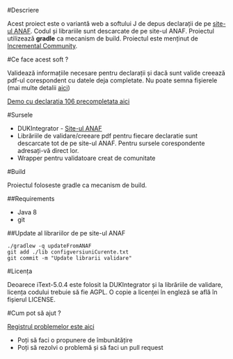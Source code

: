 #Descriere

Acest proiect este o variantă web a softului J de depus declarații de pe [site-ul ANAF](https://www.anaf.ro/anaf/internet/ANAF/servicii_online/declaratii_electronice/descarcare_declaratii). 
Codul și librariile sunt descarcate de pe site-ul ANAF. Proiectul utilizează **gradle** ca mecanism de build. 
Proiectul este menținut de [Incremental Community](http://incrementalcommunity.ro).

#Ce face acest soft ?

Validează informațiile necesare pentru declarații și dacă sunt valide creează pdf-ul corespondent cu datele deja completate. Nu poate semna fișierele (mai multe detalii [aici](http://maisimplu.gov.ro/2016/03/21/obtinereafolosirea-unei-semnaturi-digitale/))

[Demo cu declaratia 106 precompletata aici](https://damp-spire-89553.herokuapp.com/) 

#Sursele

* DUKIntegrator - [Site-ul ANAF](https://www.anaf.ro/anaf/internet/ANAF/servicii_online/declaratii_electronice/descarcare_declaratii)
* Librăriile de validare/creeare pdf pentru fiecare declaratie sunt descarcate tot de pe site-ul ANAF. Pentru sursele corespondente adresați-vă direct lor.
* Wrapper pentru validatoare creat de comunitate

#Build

Proiectul foloseste gradle ca mecanism de build. 

##Requirements

 * Java 8
 * git

##Update al librariilor de pe site-ul ANAF

    ./gradlew -q updateFromANAF
    git add ./lib configversiuniCurente.txt
    git commit -m "Update librarii validare"

#Licența

Deoarece iText-5.0.4 este folosit la DUKIntegrator și la librăriile de validare, licența codului trebuie să fie AGPL. O copie a licenței în engleză se află în fișierul LICENSE.

#Cum pot să ajut ?

[Registrul problemelor este aici](https://github.com/IncrementalDevelopment/declaratii-anaf/issues)

* Poți să faci o propunere de îmbunătățire 
* Poți să rezolvi o problemă și să faci un pull request